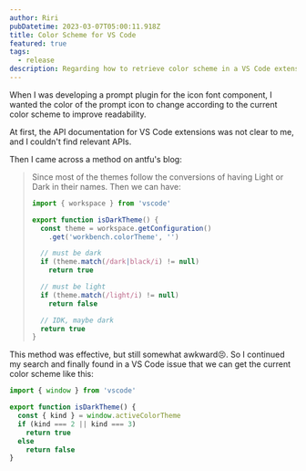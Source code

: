 ```yaml
---
author: Riri
pubDatetime: 2023-03-07T05:00:11.918Z
title: Color Scheme for VS Code
featured: true
tags:
  - release
description: Regarding how to retrieve color scheme in a VS Code extension.
---
```


When I was developing a prompt plugin for the icon font component, I wanted the color of the prompt icon to change according to the current color scheme to improve readability.

At first, the API documentation for VS Code extensions was not clear to me, and I couldn't find relevant APIs. 

Then I came across a method on antfu's blog:

> Since most of the themes follow the conversions of having Light or Dark in their names. Then we can have:
> 
> ``` js
> import { workspace } from 'vscode'
> 
> export function isDarkTheme() {
>   const theme = workspace.getConfiguration()
>     .get('workbench.colorTheme', '')
> 
>   // must be dark
>   if (theme.match(/dark|black/i) != null)
>     return true
> 
>   // must be light
>   if (theme.match(/light/i) != null)
>     return false
> 
>   // IDK, maybe dark
>   return true
> }
> ```

This method was effective, but still somewhat awkward😣. So I continued my search and finally found in a VS Code issue that we can get the current color scheme like this:

```js
import { window } from 'vscode'

export function isDarkTheme() {
  const { kind } = window.activeColorTheme
  if (kind === 2 || kind === 3)
    return true
  else
    return false
}
```
